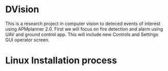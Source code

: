 # DVision

This is a research project in computer vision to deteced events of interest using APMplanner 2.0.
First we will focus on fire detection and alarm using UAV and ground control app.
This will include new Controls and Settings GUI operator screen.

# Linux Installation process
